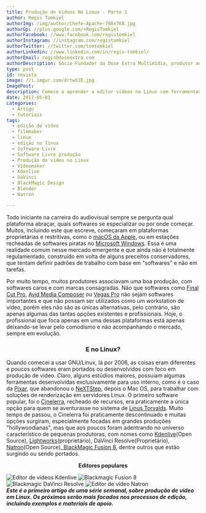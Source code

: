 ```yaml
---
title: Produção de Vídeos No Linux - Parte 1
author: Regis Tomkiel
authorImg: /img/author/Chefe-Apache-768x768.jpg
authorGp: //plus.google.com/+RegisTomkiel
authorFacebook: //www.facebook.com/registomkiel
authorInstagram: //instagram.com/registomkiel
authorTwitter: //twitter.com/tomtomkiel
authorLinkedin: //www.linkedin.com/in/regis-tomkiel/
authorEmail: regis@doseextra.com
authorDescription: Sócio Fundador da Dose Extra Multimídia, produtor audiovisual, desenvolvedor web, podcaster, escritor e quando sobra tempo, coleciona videogames e filmes independentes.
type: post
id: revista
image: //i.imgur.com/drtwXJE.jpg
ImagePost:
description: Comece a aprender a editar vídeos no Linux com ferramentas gratuitas e de fácil instalação e configuração. Seja um profissional do audiovisual com Linux.
date: 2017-05-01
categories:
  - Artigo
  - Tutoriais
tags:
  - edição de vídeo
  - filmmaker
  - linux
  - edição no linux
  - Software Livre
  - Software Livre produção
  - Produção de vídeo no Linux
  - Videomaker
  - Kdenlive
  - DaVinci
  - BlackMagic Design
  - Blender
  - Natron

---
```


Todo iniciante na carreira do audiovisual sempre se pergunta qual plataforma abraçar, quais softwares se especializar ou por onde começar. Muitos, incluindo este que escreve, começaram em plataformas proprietárias e restritivas, como o <a href="https://pt.wikipedia.org/wiki/MacOS" target="_blank" rel="noopener noreferrer">macOS da Apple</a>, ou em estações recheadas de softwares piratas no <a href="https://pt.wikipedia.org/wiki/Microsoft_Windows" target="_blank" rel="noopener noreferrer">Microsoft Windows</a>. Essa é uma realidade comum nesse mercado emergente e que ainda não é totalmente regulamentado, construído em volta de alguns preceitos conservadores, que tentam definir padrões de trabalho com base em "softwares" e não em tarefas.

Por muito tempo, muitos produtores associavam uma boa produção, com softwares caros e com marcas consagradas. Não que softwares como <a href="https://pt.wikipedia.org/wiki/Final_Cut_Pro" target="_blank" rel="noopener noreferrer">Final Cut Pro</a>, <a href="http://www.avid.com/media-composer" target="_blank" rel="noopener noreferrer">Avid Media Composer</a> ou <a href="http://www.vegascreativesoftware.com/br/vegas-pro/" target="_blank" rel="noopener noreferrer">Vegas Pro</a> não sejam softwares importantes e que não possam ser utilizados como um workstation de vídeo, porém eles não são as únicas alternativas, pelo contrário, são apenas algumas das tantas opções existentes e profissionais. Hoje, o profissional que foca apenas em uma dessas plataformas está apenas deixando-se levar pelo comodismo e não acompanhando o mercado, sempre em evolução.
<h3 style="text-align: center;">E no Linux?</h3>
Quando comecei a usar GNU/Linux, lá por 2006, as coisas eram diferentes e poucos softwares eram portados ou desenvolvidos com foco em produção de video. Claro, alguns estúdios maiores, possuíam algumas ferramentas desenvolvidas exclusivamente para uso interno, como é o caso da <a href="http://www.diolinux.com.br/2015/03/renderman-linux-blender-free.html" target="_blank" rel="noopener noreferrer">Pixar</a>, que abandonou o <a href="https://pt.wikipedia.org/wiki/NEXTSTEP" target="_blank" rel="noopener noreferrer">NeXTStep</a>, depois o Mac OS, para trabalhar com soluções de renderização em servidores Linux. O primeiro software popular, foi o <a href="http://cinelerra.org/" target="_blank" rel="noopener noreferrer">Cinelerra</a>, recheado de recursos, era praticamente a única opção para quem se aventurasse no sistema de <a href="https://github.com/torvalds" target="_blank" rel="noopener noreferrer">Linus Torvalds</a>. Muito tempo de passou, o Cinelerra foi praticamente descontinuado e muitas opções surgiram, especialmente focadas em grandes produções "hollywoodianas", mas que aos poucos foram adentrando no universo característico de pequenas produtoras, com nomes como <a href="https://kdenlive.org/" target="_blank" rel="noopener noreferrer">Kdenlive</a>(Open Source), <a href="https://www.lwks.com/" target="_blank" rel="noopener noreferrer">Lightworks</a>(proprietário), DaVinci Resolve(Proprietário), <a href="https://natron.fr/" target="_blank" rel="noopener noreferrer">Natron</a>(Open Source),<a href="https://www.blackmagicdesign.com/products/fusion" target="_blank" rel="noopener noreferrer"> BlackMagic Fusion 8</a>, dentre outros que estão surgindo ou sendo portados.
<p style="text-align: center;"><strong>Editores populares</strong></p>

<div class="owl-carousel owl-slider">
<img src="//i.imgur.com/JISpqIS.jpg" alt="Editor de vídeos Kdenlive" />
<img src="//i.imgur.com/ctZqSuB.jpg" alt="Blackmagic Fusion 8" />
<img src="//i.imgur.com/UE8PaMk.jpg" alt="Blackmagic DaVinci Resolve" />
<img src="//i.imgur.com/wLFU2Kw.jpg" alt="Editor de vídeo Natron" />
</div>
<div class="owl-carousel owl-slider"></div>
<div class="owl-carousel owl-slider"></div>
<div class="owl-carousel owl-slider"></div>
<div class="owl-carousel owl-slider"></div>
<strong><em>Este é o primeiro artigo de uma série semanal, sobre produção de vídeo em Linux. Os próximos serão mais focados nos processos de edição, incluindo exemplos e materiais de apoio</em>.</strong>
